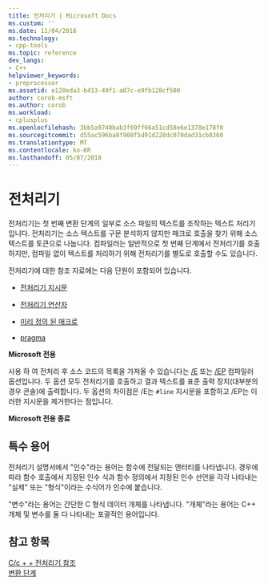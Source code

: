 ```yaml
---
title: 전처리기 | Microsoft Docs
ms.custom: ''
ms.date: 11/04/2016
ms.technology:
- cpp-tools
ms.topic: reference
dev_langs:
- C++
helpviewer_keywords:
- preprocessor
ms.assetid: e120eda3-b413-49f1-a07c-e9fb128cf500
author: corob-msft
ms.author: corob
ms.workload:
- cplusplus
ms.openlocfilehash: 3bb5a9740bab3f69ff66a51cd58e6e1378e178f0
ms.sourcegitcommit: d55ac596ba8f908f5d91d228dc070dad31cb8360
ms.translationtype: MT
ms.contentlocale: ko-KR
ms.lasthandoff: 05/07/2018
---
```

# <a name="preprocessor"></a>전처리기
전처리기는 첫 번째 변환 단계의 일부로 소스 파일의 텍스트를 조작하는 텍스트 처리기입니다. 전처리기는 소스 텍스트를 구문 분석하지 않지만 매크로 호출을 찾기 위해 소스 텍스트를 토큰으로 나눕니다. 컴파일러는 일반적으로 첫 번째 단계에서 전처리기를 호출하지만, 컴파일 없이 텍스트를 처리하기 위해 전처리기를 별도로 호출할 수도 있습니다.  
  
 전처리기에 대한 참조 자료에는 다음 단원이 포함되어 있습니다.  
  
-   [전처리기 지시문](../preprocessor/preprocessor-directives.md)  
  
-   [전처리기 연산자](../preprocessor/preprocessor-operators.md)  
  
-   [미리 정의 된 매크로](../preprocessor/predefined-macros.md)  
  
-   [pragma](../preprocessor/pragma-directives-and-the-pragma-keyword.md)  
  
 **Microsoft 전용**  
  
 사용 하 여 전처리 후 소스 코드의 목록을 가져올 수 있습니다는 [/E](../build/reference/e-preprocess-to-stdout.md) 또는 [/EP](../build/reference/ep-preprocess-to-stdout-without-hash-line-directives.md) 컴파일러 옵션입니다. 두 옵션 모두 전처리기를 호출하고 결과 텍스트를 표준 출력 장치(대부분의 경우 콘솔)에 출력합니다. 두 옵션의 차이점은 /E는 `#line` 지시문을 포함하고 /EP는 이러한 지시문을 제거한다는 점입니다.  
  
 **Microsoft 전용 종료**  
  
##  <a name="_predir_special_terminology"></a> 특수 용어  
 전처리기 설명서에서 "인수"라는 용어는 함수에 전달되는 엔터티를 나타냅니다. 경우에 따라 함수 호출에서 지정된 인수 식과 함수 정의에서 지정된 인수 선언을 각각 나타내는 "실제" 또는 "형식"이라는 수식어가 인수에 붙습니다.  
  
 "변수"라는 용어는 간단한 C 형식 데이터 개체를 나타냅니다. "개체"라는 용어는 C++ 개체 및 변수를 둘 다 나타내는 포괄적인 용어입니다.  
  
## <a name="see-also"></a>참고 항목  
 [C/c + + 전처리기 참조](../preprocessor/c-cpp-preprocessor-reference.md)   
 [변환 단계](../preprocessor/phases-of-translation.md)